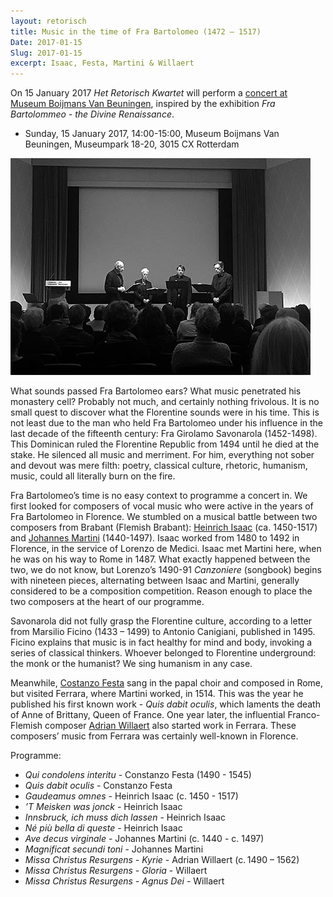 ```yaml
---
layout: retorisch
title: Music in the time of Fra Bartolomeo (1472 – 1517)
Date: 2017-01-15
Slug: 2017-01-15
excerpt: Isaac, Festa, Martini & Willaert
---
```


On 15 January 2017 _Het Retorisch Kwartet_ will perform a [concert at Museum Boijmans Van Beuningen](http://www.boijmans.nl/en/7/calendar-exhibitions/calendaritem/1262/fra-bartolommeo), inspired by the exhibition _Fra Bartolommeo - the Divine Renaissance_.

* Sunday, 15 January 2017, 14:00-15:00, Museum Boijmans Van Beuningen, Museumpark 18-20, 3015 CX Rotterdam

![Het Retorisch Kwartet at Boijmans](image/2017-01-15.jpg)

What sounds passed Fra Bartolomeo ears? What music penetrated his monastery cell?
Probably not much, and certainly nothing frivolous.
It is no small quest to discover what the Florentine sounds were in his time.
This is not least due to the man who held Fra Bartolomeo under his influence in the last decade of the fifteenth century: Fra Girolamo Savonarola (1452-1498).
This Dominican ruled the Florentine Republic from 1494 until he died at the stake.
He silenced all music and merriment.
For him, everything not sober and devout was mere filth: poetry, classical culture, rhetoric, humanism, music, could all literally burn on the fire.

Fra Bartolomeo’s time is no easy context to programme a concert in.
We first looked for composers of vocal music who were active in the years of Fra Bartolomeo in Florence.
We stumbled on a musical battle between two composers from Brabant (Flemish Brabant): [Heinrich Isaac](https://en.wikipedia.org/wiki/Heinrich_Isaac) (ca. 1450-1517) and [Johannes Martini](https://en.wikipedia.org/wiki/Johannes_Martini) (1440-1497).
Isaac worked from 1480 to 1492 in Florence, in the service of Lorenzo de Medici.
Isaac met Martini here, when he was on his way to Rome in 1487.
What exactly happened between the two, we do not know, but Lorenzo’s 1490-91 _Canzoniere_ (songbook) begins with nineteen pieces, alternating between Isaac and Martini, generally considered to be a composition competition.
Reason enough to place the two composers at the heart of our programme.

Savonarola did not fully grasp the Florentine culture, according to a letter from Marsilio Ficino (1433 – 1499) to Antonio Canigiani, published in 1495. Ficino explains that music is in fact healthy for mind and body, invoking a series of classical thinkers.
Whoever belonged to Florentine underground: the monk or the humanist?
We sing humanism in any case.

Meanwhile, [Costanzo Festa](https://en.wikipedia.org/wiki/Costanzo_Festa) sang in the papal choir and composed in Rome, but visited Ferrara, where Martini worked, in 1514.
This was the year he published his first known work - _Quis dabit oculis_, which laments the death of Anne of Brittany, Queen of France.
One year later, the influential Franco-Flemish composer [Adrian Willaert](https://en.wikipedia.org/wiki/Adrian_Willaert) also started work in Ferrara. These composers’ music from Ferrara was certainly well-known in Florence.

Programme:

* _Qui condolens interitu_ - Constanzo Festa (1490 - 1545)
* _Quis dabit oculis_ - Constanzo Festa
* _Gaudeamus omnes_ - Heinrich Isaac (c. 1450 - 1517)
* _’T Meisken was jonck_ - Heinrich Isaac
* _Innsbruck, ich muss dich lassen_ - Heinrich Isaac
* _Né più bella di queste_ - Heinrich Isaac
* _Ave decus virginale_ - Johannes Martini (c. 1440 - c. 1497)
* _Magnificat secundi toni_ - Johannes Martini
* _Missa Christus Resurgens - Kyrie_ - Adrian Willaert (c. 1490 – 1562)
* _Missa Christus Resurgens - Gloria_ - Willaert
* _Missa Christus Resurgens - Agnus Dei_ - Willaert
